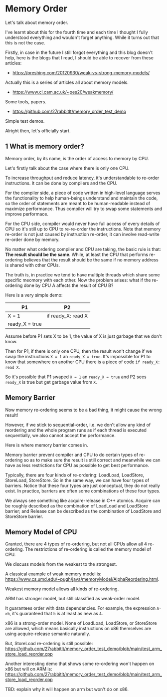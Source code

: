# Memory Order

Let's talk about memory order.

I've learnt about this for the fourth time and each time I thought I fully understood everything and wouldn't forget anything. While it turns out that this is not the case.

Firstly, in case in the future I still forgot everything and this blog doesn't help, here is the blogs that I read, I should be able to recover from these articles:

+ https://preshing.com/20120930/weak-vs-strong-memory-models/

Actually this is a series of articles all about memory models.

+ https://www.cl.cam.ac.uk/~pes20/weakmemory/

Some tools, papers.

+ https://github.com/27rabbitlt/memory_order_test_demo

Simple test demos.

Alright then, let's officially start.

## 1 What is memory order?

Memory order, by its name, is the order of access to memory by CPU. 

Let's firstly talk about the case where there is only one CPU.

To increase throughput and reduce latency, it's understandable to re-order instructions. It can be done by compilers and the CPU.

For the compiler side, a piece of code written in high-level language serves the functionality to help human-beings understand and maintain the code, so the order of statements are meant to be human-readable instead of maximize performance. Thus compiler will try to swap some statements and improve performace.

For the CPU side, compiler would never have full access of every details of CPU so it's still up to CPU to re-re-order the instructions. Note that memory re-order is not just caused by instruction re-order, it can involve read-write re-order done by memory.

No matter what ordering compiler and CPU are taking, the basic rule is that: **The result should be the same**. While, at least the CPU that performs re-ordering believes that the result should be the same if no memory address is shared with other CPUs.

The truth is, in practice we tend to have multiple threads which share some specific meomory with each other. Now the problem arises: what if the re-ordering done by CPU A affects the result of CPU B?

Here is a very simple demo:

| P1             | P2                 |
|----------------|--------------------|
| X = 1          | if ready_X: read X |
| ready_X = true |                    |

Assume before P1 sets X to be 1, the value of X is just garbage that we don't know.

Then for P1, if there is only one CPU, then the result won't change if we swap the instructions `X = 1` an `ready_X = true`. It's impossible for P1 to know that somewhere on another CPU there is a piece of code `if ready_X: read X`.

So it's possible that P1 swaped `X = 1` an `ready_X = true` and P2 sees `ready_X` is true but get garbage value from `X`.

## Memory Barrier

Now memory re-ordering seems to be a bad thing, it might cause the wrong result!

However, if we stick to sequential-order, i.e. we don't allow any kind of reordering and the whole program runs as if each thread is executed sequentially, we also cannot accept the performance.

Here is where memory barrier comes in.

Memory barrier prevent compiler and CPU to do certain types of re-ordering so as to make sure the result is still correct and meanwhile we can have as less restrictions for CPU as possible to get best performance.

Typically, there are four kinds of re-ordering: LoadLoad, LoadStore, StoreLoad, StoreStore. So in the same way, we can have four types of barriers. Notice that these four types are just conceptual, they do not really exist. In practice, barriers are often some combinations of these four types.

We always see something like acquire-release in C++ atomics. Acquire can be roughly described as the combination of LoadLoad and LoadStore barrier; and Release can be described as the combination of LoadStore and StoreStore barrier.

## Memory Model of CPU

Granted, there are 4 types of re-ordering, but not all CPUs allow all 4 re-ordering. The restrictions of re-ordering is called the memory model of CPU.

We discuss models from the weakest to the strongest.

A classical example of weak memory model is: https://www.cs.umd.edu/~pugh/java/memoryModel/AlphaReordering.html. 

Weakest memory model allows all kinds of re-ordering.

ARM has stronger model, but still classified as weak-order model.

It guarantees order with data dependencies. For example, the expression `A->b`, it's guaranteed that `b` is at least as new as `A`.

x86 is a strong-order model. None of LoadLoad, LoadStore, or StoreStore are allowed, which means basically instructions on x86 themselves are using acquire-release semantic naturally.

But, StoreLoad re-ordering is still possible: https://github.com/27rabbitlt/memory_order_test_demo/blob/main/test_arm_store_load_reorder.cpp

Another interesting demo that shows some re-ordering won't happen on x86 but will on ARM is: https://github.com/27rabbitlt/memory_order_test_demo/blob/main/test_arm_store_load_reorder.cpp

TBD: explain why it will happen on arm but won't do on x86.